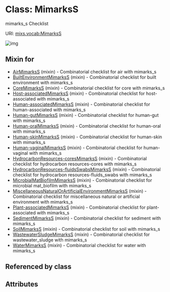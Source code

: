 
# Class: MimarksS


mimarks_s Checklist

URI: [mixs.vocab:MimarksS](https://w3id.org/mixs/vocab/MimarksS)


![img](http://yuml.me/diagram/nofunky;dir:TB/class/[WaterMimarksS]uses%20-.->[MimarksS],[WastewaterSludgeMimarksS]uses%20-.->[MimarksS],[SoilMimarksS]uses%20-.->[MimarksS],[SedimentMimarksS]uses%20-.->[MimarksS],[Plant-associatedMimarksS]uses%20-.->[MimarksS],[MiscellaneousNaturalOrArtificialEnvironmentMimarksS]uses%20-.->[MimarksS],[MicrobialMatBiofilmMimarksS]uses%20-.->[MimarksS],[HydrocarbonResources-fluidsSwabsMimarksS]uses%20-.->[MimarksS],[HydrocarbonResources-coresMimarksS]uses%20-.->[MimarksS],[Human-vaginalMimarksS]uses%20-.->[MimarksS],[Human-skinMimarksS]uses%20-.->[MimarksS],[Human-oralMimarksS]uses%20-.->[MimarksS],[Human-gutMimarksS]uses%20-.->[MimarksS],[Human-associatedMimarksS]uses%20-.->[MimarksS],[Host-associatedMimarksS]uses%20-.->[MimarksS],[CoreMimarksS]uses%20-.->[MimarksS],[BuiltEnvironmentMimarksS]uses%20-.->[MimarksS],[AirMimarksS]uses%20-.->[MimarksS],[WaterMimarksS],[WastewaterSludgeMimarksS],[SoilMimarksS],[SedimentMimarksS],[Plant-associatedMimarksS],[MiscellaneousNaturalOrArtificialEnvironmentMimarksS],[MicrobialMatBiofilmMimarksS],[HydrocarbonResources-fluidsSwabsMimarksS],[HydrocarbonResources-coresMimarksS],[Human-vaginalMimarksS],[Human-skinMimarksS],[Human-oralMimarksS],[Human-gutMimarksS],[Human-associatedMimarksS],[Host-associatedMimarksS],[CoreMimarksS],[BuiltEnvironmentMimarksS],[AirMimarksS])

## Mixin for

 * [AirMimarksS](AirMimarksS.md) (mixin)  - Combinatorial checklist for air with mimarks_s
 * [BuiltEnvironmentMimarksS](BuiltEnvironmentMimarksS.md) (mixin)  - Combinatorial checklist for built environment with mimarks_s
 * [CoreMimarksS](CoreMimarksS.md) (mixin)  - Combinatorial checklist for core with mimarks_s
 * [Host-associatedMimarksS](Host-associatedMimarksS.md) (mixin)  - Combinatorial checklist for host-associated with mimarks_s
 * [Human-associatedMimarksS](Human-associatedMimarksS.md) (mixin)  - Combinatorial checklist for human-associated with mimarks_s
 * [Human-gutMimarksS](Human-gutMimarksS.md) (mixin)  - Combinatorial checklist for human-gut with mimarks_s
 * [Human-oralMimarksS](Human-oralMimarksS.md) (mixin)  - Combinatorial checklist for human-oral with mimarks_s
 * [Human-skinMimarksS](Human-skinMimarksS.md) (mixin)  - Combinatorial checklist for human-skin with mimarks_s
 * [Human-vaginalMimarksS](Human-vaginalMimarksS.md) (mixin)  - Combinatorial checklist for human-vaginal with mimarks_s
 * [HydrocarbonResources-coresMimarksS](HydrocarbonResources-coresMimarksS.md) (mixin)  - Combinatorial checklist for hydrocarbon resources-cores with mimarks_s
 * [HydrocarbonResources-fluidsSwabsMimarksS](HydrocarbonResources-fluidsSwabsMimarksS.md) (mixin)  - Combinatorial checklist for hydrocarbon resources-fluids_swabs with mimarks_s
 * [MicrobialMatBiofilmMimarksS](MicrobialMatBiofilmMimarksS.md) (mixin)  - Combinatorial checklist for microbial mat_biofilm with mimarks_s
 * [MiscellaneousNaturalOrArtificialEnvironmentMimarksS](MiscellaneousNaturalOrArtificialEnvironmentMimarksS.md) (mixin)  - Combinatorial checklist for miscellaneous natural or artificial environment with mimarks_s
 * [Plant-associatedMimarksS](Plant-associatedMimarksS.md) (mixin)  - Combinatorial checklist for plant-associated with mimarks_s
 * [SedimentMimarksS](SedimentMimarksS.md) (mixin)  - Combinatorial checklist for sediment with mimarks_s
 * [SoilMimarksS](SoilMimarksS.md) (mixin)  - Combinatorial checklist for soil with mimarks_s
 * [WastewaterSludgeMimarksS](WastewaterSludgeMimarksS.md) (mixin)  - Combinatorial checklist for wastewater_sludge with mimarks_s
 * [WaterMimarksS](WaterMimarksS.md) (mixin)  - Combinatorial checklist for water with mimarks_s

## Referenced by class


## Attributes

